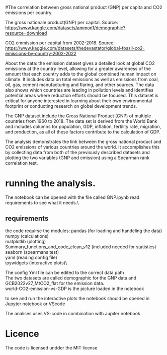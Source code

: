 
#The correlation between gross national product (GNP) per capita and CO2 emissions per country.

The gross nationale product(GNP) per capital. Source: https://www.kaggle.com/datasets/ammon1/demographic?resource=download

CO2 emmission per capital from 2002-2018. Source: https://www.kaggle.com/datasets/thedevastator/global-fossil-co2-emissions-by-country-2002-2022

About the data:
the emission dataset gives a detailed look at global CO2 emissions at the country level, allowing for a greater awareness of the amount that each country adds to the global combined human impact on climate.
It includes data on total emissions as well as emissions from coal, oil, gas, cement manufacturing and flaring, and other sources.
The data also shows which countries are leading in pollution levels and identifies potential areas where reduction efforts should be focused.
This dataset is critical for anyone interested in learning about their own environmental footprint or conducting research on global development trends.

The GNP dataset include the Gross National Product (GNP) of multiple countries from 1960 to 2018.
The data set is derived from the World Bank and includes columns for population, GDP, inflation, fertility rate, migration, and production, as all of these factors contribute to the calculation of GDP. 


The analysis demonstrates the link between the gross national product and CO2 emissions of various countries around the world.
It accomplishes this by collecting data from both of the previously described datasets and plotting the two variables (GNP and emission) using a Spearman rank correlation test. 

# running the analysis.

The notebook can be opened with the file called  GNP.ipynb
read requirements to see what it needs.\

## requirements

the code requirse the modules:
pandas (for loading and handeling the data)\
numpy  (calculations)\
matplotlib (plotting)\
Summary_functions_and_code_clean_v12 (included needed for statistics)\
seaborn (spearmans test)\
yaml (reading config file)\
ipywidgets (interactive plots)\

The config Yml file can be edited to the correct data path\
The two datasets are called demographic for the GNP data and GCB2022v27_MtCO2_flat for the emission data.\
world-CO2-emission-vs-GDP is the picture loaded in the notebook

to see and run the interactive plots the notebook should be opened in Jupyter notebook or VScode


The analises uses VS-code in combination with Jupiter notebook 

# Licence
The code is licensed undder the MIT license
